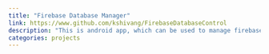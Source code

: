 ```yaml
---
title: "Firebase Database Manager"
link: https://www.github.com/kshivang/FirebaseDatabaseControl
description: "This is android app, which can be used to manage firebase real time databases."
categories: projects
---
```

